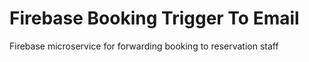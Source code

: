 # Firebase Booking Trigger To Email
Firebase microservice for forwarding booking to reservation staff
